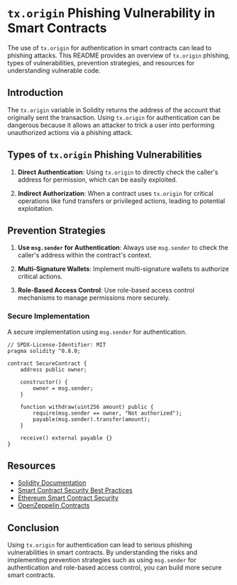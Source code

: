 # `tx.origin` Phishing Vulnerability in Smart Contracts

The use of `tx.origin` for authentication in smart contracts can lead to phishing attacks. This README provides an overview of `tx.origin` phishing, types of vulnerabilities, prevention strategies, and resources for understanding vulnerable code.

## Introduction

The `tx.origin` variable in Solidity returns the address of the account that originally sent the transaction. Using `tx.origin` for authentication can be dangerous because it allows an attacker to trick a user into performing unauthorized actions via a phishing attack.

## Types of `tx.origin` Phishing Vulnerabilities

1. **Direct Authentication**: Using `tx.origin` to directly check the caller's address for permission, which can be easily exploited.

2. **Indirect Authorization**: When a contract uses `tx.origin` for critical operations like fund transfers or privileged actions, leading to potential exploitation.

## Prevention Strategies

1. **Use `msg.sender` for Authentication**: Always use `msg.sender` to check the caller's address within the contract's context.
   
2. **Multi-Signature Wallets**: Implement multi-signature wallets to authorize critical actions.

3. **Role-Based Access Control**: Use role-based access control mechanisms to manage permissions more securely.

### Secure Implementation

A secure implementation using `msg.sender` for authentication.

```solidity
// SPDX-License-Identifier: MIT
pragma solidity ^0.8.0;

contract SecureContract {
    address public owner;

    constructor() {
        owner = msg.sender;
    }

    function withdraw(uint256 amount) public {
        require(msg.sender == owner, "Not authorized");
        payable(msg.sender).transfer(amount);
    }

    receive() external payable {}
}
```

## Resources

- [Solidity Documentation](https://docs.soliditylang.org/)
- [Smart Contract Security Best Practices](https://consensys.github.io/smart-contract-best-practices/)
- [Ethereum Smart Contract Security](https://ethereum.org/en/developers/docs/smart-contracts/security/)
- [OpenZeppelin Contracts](https://docs.openzeppelin.com/contracts/)

## Conclusion

Using `tx.origin` for authentication can lead to serious phishing vulnerabilities in smart contracts. By understanding the risks and implementing prevention strategies such as using `msg.sender` for authentication and role-based access control, you can build more secure smart contracts.